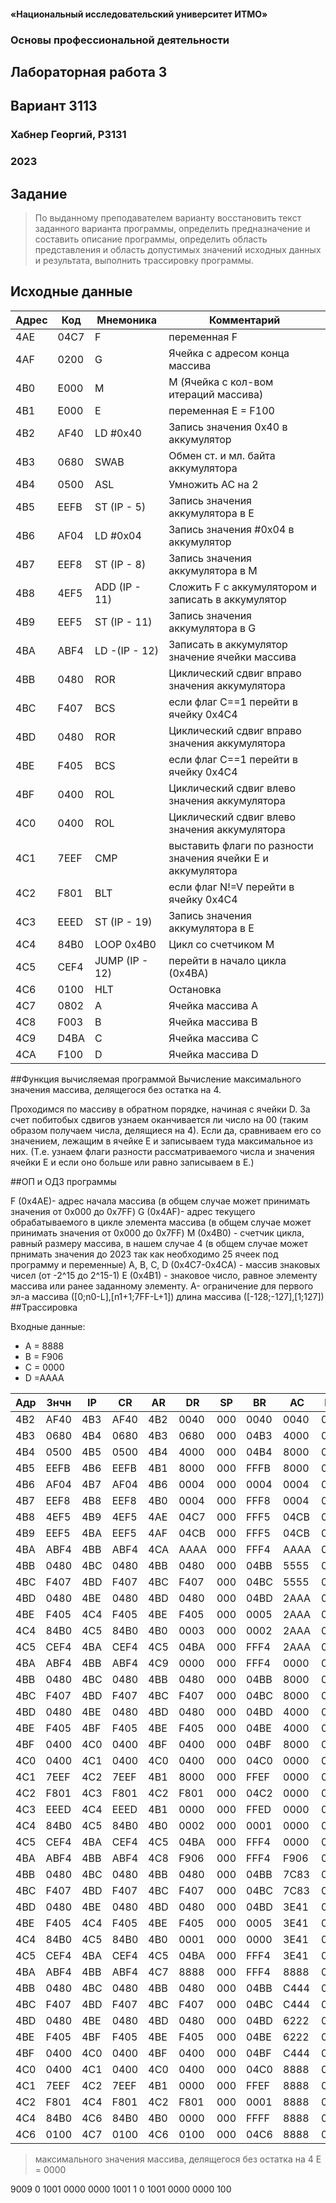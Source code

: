 <!-- # Отчет по лабораторной работе №1 -->
#### «Национальный исследовательский университет ИТМО»
### Основы профессиональной деятельности
## Лабораторная работа 3
## Вариант 3113
### Хабнер Георгий, P3131
###  2023

## Задание
> По выданному преподавателем варианту восстановить текст заданного варианта программы, определить предназначение и составить описание программы, определить область представления и область допустимых значений исходных данных и результата, выполнить трассировку программы.

## Исходные данные

| Адрес | Код  | Мнемоника      | Комментарий                                                              |
|-------|------|----------------|--------------------------------------------------------------------------|
| 4AE   | 04C7 | F              | переменная F                                                             |
| 4AF   | 0200 | G              | Ячейка с адресом конца массива                                           |
| 4B0   | E000 | M              | M (Ячейка с кол-вом итераций массива)                                    |
| 4B1   | E000 | E              | переменная E = F100                                                      |
| 4B2   | AF40 | LD #0x40       | Запись значения 0x40 в аккумулятор                                       |
| 4B3   | 0680 | SWAB           | Обмен ст. и мл. байта аккумулятора                                       |
| 4B4   | 0500 | ASL            | Умножить AC на 2                                                         |
| 4B5   | EEFB | ST (IP - 5)    | Запись значения аккумулятора в E                                         |
| 4B6   | AF04 | LD #0x04       | Запись значения #0x04 в аккумулятор                                      |
| 4B7   | EEF8 | ST (IP - 8)    | Запись значения аккумулятора в M                                         |
| 4B8   | 4EF5 | ADD (IP - 11)  | Сложить F с аккумулятором и записать в аккумулятор                       |
| 4B9   | EEF5 | ST (IP - 11)   | Запись значения аккумулятора в G                                         |
| 4BA   | ABF4 | LD -(IP - 12)  | Записать в аккумулятор значение ячейки массива                           |
| 4BB   | 0480 | ROR            | Циклический сдвиг вправо значения аккумулятора                           |
| 4BC   | F407 | BCS            | если флаг С==1 перейти в ячейку 0x4С4                                    |
| 4BD   | 0480 | ROR            | Циклический сдвиг вправо значения аккумулятора                           |
| 4BE   | F405 | BCS            | если флаг С==1 перейти в ячейку 0x4С4                                    |
| 4BF   | 0400 | ROL            | Циклический сдвиг влево значения аккумулятора                            |
| 4C0   | 0400 | ROL            | Циклический сдвиг влево значения аккумулятора                            |
| 4C1   | 7EEF | CMP            | выставить флаги по разности значения ячейки E и аккумулятора             |
| 4C2   | F801 | BLT            | если флаг N!=V перейти в ячейку 0x4С4                                    |
| 4C3   | EEED | ST (IP - 19)   | Запись значения аккумулятора в E                                         |
| 4C4   | 84B0 | LOOP 0x4B0     | Цикл со счетчиком M                                                      |
| 4C5   | CEF4 | JUMP (IP - 12) | перейти в начало цикла (0x4BA)                                           |
| 4C6   | 0100 | HLT            | Остановка                                                                |
| 4C7   | 0802 | A              | Ячейка массива A                                                         |
| 4C8   | F003 | B              | Ячейка массива B                                                         |
| 4C9   | D4BA | C              | Ячейка массива C                                                         |
| 4CA   | F100 | D              | Ячейка массива D                                                         |


##Функция вычисляемая программой
Вычисление максимального значения массива, делящегося без остатка на 4.

Проходимся по массиву в обратном порядке, начиная с ячейки D.
За счет побитобых сдвигов узнаем оканчивается ли число на 00 (таким образом получаем числа, делящиеся на 4).
Если да, сравниваем его со значением, лежащим в ячейке E и записываем туда максимальное из них. 
(Т.е. узнаем флаги разности рассматриваемого числа и значения ячейки E и если оно больше или равно записываем в E.)

##ОП и ОДЗ программы

F (0x4AE)- адрес начала массива (в общем случае может принимать значения от 0x000 до 0x7FF) 
G (0x4AF)- адрес текущего обрабатываемого в цикле элемента массива (в общем случае может принимать значения от 0x000 до 0x7FF)
M (0x4B0) - счетчик цикла, равный размеру массива, в нашем случае 4 (в общем случае может прнимать значения до 2023 так как необходимо 25 ячеек под программу и переменные)
A, B, C, D (0x4C7-0x4CA) - массив знаковых чисел (от -2^15 до 2^15-1) 
E (0x4B1) - знаковое число, равное элементу массива или ранее заданному элементу.
A-
ограничение для первого эл-а массива ([0;n0-L],[n1+1;7FF-L+1])
длина массива ([-128;-127],[1;127])
##Трассировка

Входные данные:
- A = 8888
- B = F906
- C = 0000
- D =AAAA

| Адр | Знчн | IP  | CR   | AR  | DR   | SP  | BR   | AC   | PS  | NZVC | Адр | Знчн |
|-----|------|-----|------|-----|------|-----|------|------|-----|------|-----|------|
| 4B2 | AF40 | 4B3 | AF40 | 4B2 | 0040 | 000 | 0040 | 0040 | 000 | 0000 |     |      |
| 4B3 | 0680 | 4B4 | 0680 | 4B3 | 0680 | 000 | 04B3 | 4000 | 000 | 0000 |     |      |
| 4B4 | 0500 | 4B5 | 0500 | 4B4 | 4000 | 000 | 04B4 | 8000 | 00A | 1010 |     |      |
| 4B5 | EEFB | 4B6 | EEFB | 4B1 | 8000 | 000 | FFFB | 8000 | 00A | 1010 | 4B1 | 8000 |
| 4B6 | AF04 | 4B7 | AF04 | 4B6 | 0004 | 000 | 0004 | 0004 | 000 | 0000 |     |      |
| 4B7 | EEF8 | 4B8 | EEF8 | 4B0 | 0004 | 000 | FFF8 | 0004 | 000 | 0000 | 4B0 | 0004 |
| 4B8 | 4EF5 | 4B9 | 4EF5 | 4AE | 04C7 | 000 | FFF5 | 04CB | 000 | 0000 |     |      |
| 4B9 | EEF5 | 4BA | EEF5 | 4AF | 04CB | 000 | FFF5 | 04CB | 000 | 0000 | 4AF | 04CB |
| 4BA | ABF4 | 4BB | ABF4 | 4CA | AAAA | 000 | FFF4 | AAAA | 008 | 1000 | 4AF | 04CA |
| 4BB | 0480 | 4BC | 0480 | 4BB | 0480 | 000 | 04BB | 5555 | 000 | 0000 |     |      |
| 4BC | F407 | 4BD | F407 | 4BC | F407 | 000 | 04BC | 5555 | 000 | 0000 |     |      |
| 4BD | 0480 | 4BE | 0480 | 4BD | 0480 | 000 | 04BD | 2AAA | 003 | 0011 |     |      |
| 4BE | F405 | 4C4 | F405 | 4BE | F405 | 000 | 0005 | 2AAA | 003 | 0011 |     |      |
| 4C4 | 84B0 | 4C5 | 84B0 | 4B0 | 0003 | 000 | 0002 | 2AAA | 003 | 0011 | 4B0 | 0003 |
| 4C5 | CEF4 | 4BA | CEF4 | 4C5 | 04BA | 000 | FFF4 | 2AAA | 003 | 0011 |     |      |
| 4BA | ABF4 | 4BB | ABF4 | 4C9 | 0000 | 000 | FFF4 | 0000 | 005 | 0101 | 4AF | 04C9 |
| 4BB | 0480 | 4BC | 0480 | 4BB | 0480 | 000 | 04BB | 8000 | 00A | 1010 |     |      |
| 4BC | F407 | 4BD | F407 | 4BC | F407 | 000 | 04BC | 8000 | 00A | 1010 |     |      |
| 4BD | 0480 | 4BE | 0480 | 4BD | 0480 | 000 | 04BD | 4000 | 000 | 0000 |     |      |
| 4BE | F405 | 4BF | F405 | 4BE | F405 | 000 | 04BE | 4000 | 000 | 0000 |     |      |
| 4BF | 0400 | 4C0 | 0400 | 4BF | 0400 | 000 | 04BF | 8000 | 00A | 1010 |     |      |
| 4C0 | 0400 | 4C1 | 0400 | 4C0 | 0400 | 000 | 04C0 | 0000 | 007 | 0111 |     |      |
| 4C1 | 7EEF | 4C2 | 7EEF | 4B1 | 8000 | 000 | FFEF | 0000 | 00A | 1010 |     |      |
| 4C2 | F801 | 4C3 | F801 | 4C2 | F801 | 000 | 04C2 | 0000 | 00A | 1010 |     |      |
| 4C3 | EEED | 4C4 | EEED | 4B1 | 0000 | 000 | FFED | 0000 | 00A | 1010 | 4B1 | 0000 |
| 4C4 | 84B0 | 4C5 | 84B0 | 4B0 | 0002 | 000 | 0001 | 0000 | 00A | 1010 | 4B0 | 0002 |
| 4C5 | CEF4 | 4BA | CEF4 | 4C5 | 04BA | 000 | FFF4 | 0000 | 00A | 1010 |     |      |
| 4BA | ABF4 | 4BB | ABF4 | 4C8 | F906 | 000 | FFF4 | F906 | 008 | 1000 | 4AF | 04C8 |
| 4BB | 0480 | 4BC | 0480 | 4BB | 0480 | 000 | 04BB | 7C83 | 000 | 0000 |     |      |
| 4BC | F407 | 4BD | F407 | 4BC | F407 | 000 | 04BC | 7C83 | 000 | 0000 |     |      |
| 4BD | 0480 | 4BE | 0480 | 4BD | 0480 | 000 | 04BD | 3E41 | 003 | 0011 |     |      |
| 4BE | F405 | 4C4 | F405 | 4BE | F405 | 000 | 0005 | 3E41 | 003 | 0011 |     |      |
| 4C4 | 84B0 | 4C5 | 84B0 | 4B0 | 0001 | 000 | 0000 | 3E41 | 003 | 0011 | 4B0 | 0001 |
| 4C5 | CEF4 | 4BA | CEF4 | 4C5 | 04BA | 000 | FFF4 | 3E41 | 003 | 0011 |     |      |
| 4BA | ABF4 | 4BB | ABF4 | 4C7 | 8888 | 000 | FFF4 | 8888 | 009 | 1001 | 4AF | 04C7 |
| 4BB | 0480 | 4BC | 0480 | 4BB | 0480 | 000 | 04BB | C444 | 00A | 1010 |     |      |
| 4BC | F407 | 4BD | F407 | 4BC | F407 | 000 | 04BC | C444 | 00A | 1010 |     |      |
| 4BD | 0480 | 4BE | 0480 | 4BD | 0480 | 000 | 04BD | 6222 | 000 | 0000 |     |      |
| 4BE | F405 | 4BF | F405 | 4BE | F405 | 000 | 04BE | 6222 | 000 | 0000 |     |      |
| 4BF | 0400 | 4C0 | 0400 | 4BF | 0400 | 000 | 04BF | C444 | 00A | 1010 |     |      |
| 4C0 | 0400 | 4C1 | 0400 | 4C0 | 0400 | 000 | 04C0 | 8888 | 009 | 1001 |     |      |
| 4C1 | 7EEF | 4C2 | 7EEF | 4B1 | 0000 | 000 | FFEF | 8888 | 009 | 1001 |     |      |
| 4C2 | F801 | 4C4 | F801 | 4C2 | F801 | 000 | 0001 | 8888 | 009 | 1001 |     |      |
| 4C4 | 84B0 | 4C6 | 84B0 | 4B0 | 0000 | 000 | FFFF | 8888 | 009 | 1001 | 4B0 | 0000 |
| 4C6 | 0100 | 4C7 | 0100 | 4C6 | 0100 | 000 | 04C6 | 8888 | 009 | 1001 |     |      |

> максимального значения массива, делящегося без остатка на 4
E = 0000

9009
0 1001 0000 0000 1001
1 0 1001 0000 0000 100